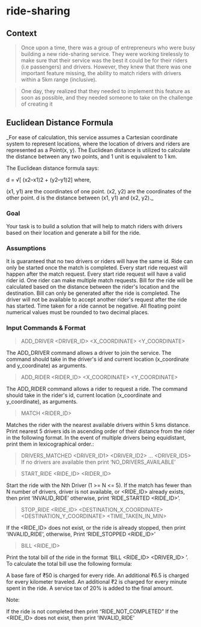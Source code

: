 # ride-sharing
## Context
 > Once upon a time, there was a group of entrepreneurs who were busy building a new ride-sharing service. They were working tirelessly to make sure that their service was the best it could be for their riders (i.e passengers) and drivers. However, they knew that there was one important feature missing, the ability to match riders with drivers within a 5km range (inclusive).
 
 > One day, they realized that they needed to implement this feature as soon as possible, and they needed someone to take on the challenge of creating it

 ## Euclidean Distance Formula
  _For ease of calculation, this service assumes a Cartesian coordinate system to represent locations, where the location of drivers and riders are represented as a Point(x, y). The Euclidean distance is utilized to calculate the distance between any two points, and 1 unit is equivalent to 1 km.
 
 The Euclidean distance formula says:
 
d = √[ (x2–x1)2 + (y2–y1)2]
 where,
 
 (x1, y1) are the coordinates of one point. 
 (x2, y2) are the coordinates of the other point. 
 d is the distance between (x1, y1) and (x2, y2)._

### Goal
 Your task is to build a solution that will help to match riders with drivers based on their location and generate a bill for the ride. 
 
### Assumptions
 It is guaranteed that no two drivers or riders will have the same id. 
 Ride can only be started once the match is completed. 
 Every start ride request will happen after the match request. 
 Every start ride request will have a valid rider id. 
 One rider can make multiple match requests. 
 Bill for the ride will be calculated based on the distance between the rider's location and the destination. 
 Bill can only be generated after the ride is completed. 
 The driver will not be available to accept another rider's request after the ride has started. 
 Time taken for a ride cannot be negative. 
 All floating point numerical values must be rounded to two decimal places.

### Input Commands & Format
> ADD_DRIVER <DRIVER_ID> <X_COORDINATE> <Y_COORDINATE>
 
 The ADD_DRIVER command allows a driver to join the service. The command should take in the driver's id and current location (x_coordinate and y_coordinate) as arguments.
 
> ADD_RIDER <RIDER_ID> <X_COORDINATE> <Y_COORDINATE>
 
 The ADD_RIDER command allows a rider to request a ride. The command should take in the rider's id, current location (x_coordinate and y_coordinate), as arguments.
 
> MATCH <RIDER_ID>
 
 Matches the rider with the nearest available drivers within 5 kms distance. Print nearest 5 drivers ids in ascending order of their distance from the rider in the following format. In the event of multiple drivers being equidistant, print them in lexicographical order.:
 
 > DRIVERS_MATCHED <DRIVER_ID1> <DRIVER_ID2> ... <DRIVER_ID5> 
   If no drivers are available then print ‘NO_DRIVERS_AVAILABLE’
 
> START_RIDE <RIDE_ID> <N> <RIDER_ID>
 
 Start the ride with the Nth Driver (1 >= N <= 5). If the match has fewer than N number of drivers, driver is not available, or <RIDE_ID> already exists, then print ‘INVALID_RIDE’ otherwise, print ‘RIDE_STARTED <RIDE_ID>’.
 
> STOP_RIDE <RIDE_ID> <DESTINATION_X_COORDINATE> <DESTINATION_Y_COORDINATE> <TIME_TAKEN_IN_MIN>
 
 If the <RIDE_ID> does not exist, or the ride is already stopped, then print ‘INVALID_RIDE’, otherwise, Print ‘RIDE_STOPPED <RIDE_ID>’
 
> BILL <RIDE_ID>
 
 Print the total bill of the ride in the format ‘BILL <RIDE_ID> <DRIVER_ID> <AMOUNT>’. To calculate the total bill use the following formula: 
 
 A base fare of ₹50 is charged for every ride. 
 An additional ₹6.5 is charged for every kilometer traveled. 
 An additional ₹2 is charged for every minute spent in the ride. 
 A service tax of 20% is added to the final amount.
 
 Note:
 
 If the ride is not completed then print “RIDE_NOT_COMPLETED” 
 If the <RIDE_ID> does not exist, then print ‘INVALID_RIDE’
